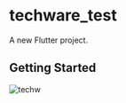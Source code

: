 # techware_test

A new Flutter project.

## Getting Started


![techw](https://github.com/shihasmse645/techwarelab_test/assets/60210471/7e774095-deb5-4557-b445-4ef829e029fa)
